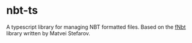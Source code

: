 # nbt-ts

A typescript library for managing NBT formatted files. Based on the [fNbt](https://github.com/mstefarov/fNbt) library written by Matvei Stefarov.
